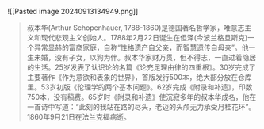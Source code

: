 
![[Pasted image 20240913134949.png]]

>叔本华(Arthur Schopenhauer, 1788-1860)是德国著名哲学家，唯意志主义和现代悲观主义创始人。1788年2月22日诞生在但泽(今波兰格旦斯克)一个异常显赫的富商家庭，自称“性格遗产自父亲，而智慧遗传自母亲”。他一生未婚，没有子女，以狗为伴。叔本华家财万贯，但不得志，一直过着隐居的生活。25岁发表了认识论的名篇《论充足理由律的四重根》。30岁完成了主要著作《作为意欲和表象的世界》，首版发行500本，绝大部分放在仓库里。53岁初版《伦理学的两个基本问题》。62岁完成《附录和补遗》，印数750本，没有稿费。65岁时《附录和补遗》使沉寂多年的叔本华成名，他在一首诗中写道：“此刻的我站在路的尽头，老迈的头颅无力承受月桂花环”。1860年9月21日在法兰克福病逝。


